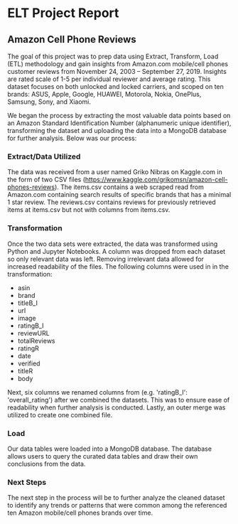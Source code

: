 # ELT Project Report
## Amazon Cell Phone Reviews
The goal of this project was to prep data using Extract, Transform, Load (ETL) methodology and gain insights from Amazon.com mobile/cell phones customer reviews from November 24, 2003 – September 27, 2019. Insights are rated scale of 1-5 per individual reviewer and average rating. This dataset focuses on both unlocked and locked carriers, and scoped on ten brands: ASUS, Apple, Google, HUAWEI, Motorola, Nokia, OnePlus, Samsung, Sony, and Xiaomi.

We began the process by extracting the most valuable data points based on an Amazon Standard Identification Number (alphanumeric unique identifier), transforming the dataset and uploading the data into a MongoDB database for further analysis. Below was our process:

### Extract/Data Utilized
The data was received from a user named Griko Nibras on Kaggle.com in the form of two CSV files (https://www.kaggle.com/grikomsn/amazon-cell-phones-reviews). The items.csv contains a web scraped read from Amazon.com containing search results of specific brands that has a minimal 1 star review. The reviews.csv contains reviews for previously retrieved items at items.csv but not with columns from items.csv.

### Transformation
Once the two data sets were extracted, the data was transformed using Python and Jupyter Notebooks. A column was dropped from each dataset so only relevant data was left. Removing irrelevant data allowed for increased readability of the files. The following columns were used in in the transformation:

- asin 
- brand 
- titleB_I 
- url 
- image 
- ratingB_I 
- reviewURL 
- totalReviews 
- ratingR 
- date 
- verified
- titleR
- body

Next, six columns we renamed columns from (e.g. 'ratingB_I': 'overall_rating') after we combined the datasets. This was to ensure ease of readability when further analysis is conducted. Lastly, an outer merge was utilized to create one combined file.

### Load
Our data tables were loaded into a MongoDB database. The database allows users to query the curated data tables and draw their own conclusions from the data.

### Next Steps
The next step in the process will be to further analyze the cleaned dataset to identify any trends or patterns that were common among the referenced ten Amazon mobile/cell phones brands over time. 
